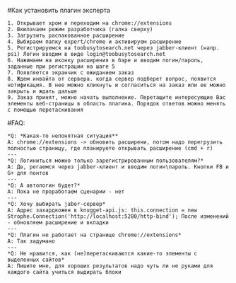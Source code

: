 #Как установить плагин эксперта

    1. Открывает хром и переходим на chrome://extensions
    2. Вкюлачаем режим разработчика (галка сверху)
    3. Загрузить распакованное расширение
    4. Выбираем папку expert/chrome и активируем расширение
    5. Регистрируемся на toobusytosearch.net через jabber-клиент (напр. psi) Логин вводим в виде login@toobusytosearch.net
    6. Нажимаем на иконку расширения в баре и вводим логин/пароль, заданные при регистрации на шаге 5
    7. Появляется экранчик с ожиданием заказ
    8. Ждем инвайта от сервера. когда сервер подберет вопрос, появится нотификация. В нее можно кликнуть и согласиться на заказ или ее можно закрыть и ждать дальше
    9. Заказ принят, можно начать выполнение. Перетащите интересующие Вас элементы веб-страницы в область плагина. Порядок ответов можно менять с помощью перетаскивания


#FAQ:

    *Q: *Какая-то непонятная ситуация**
    A: chrome://extensions -> обновить расширени, потом надо перегрузить полностью страницу, где планируете открывать расширение (cmd + r)
    ---
    *Q: Логиниться можно только зарегистрированным пользователям?*
    A: Дв, регаемся через jabber-клиент и вводим логин\пароль. Кнопки FB и G+ для понтов
    ---
    *Q: А автологин будет?*
    A: Пока не проработаем сценарии - нет
    ---
    *Q: Хочу выбирать jaber-сервер*
    A: Адрес захардкожен в knugget-api.js: this.connection = new Strophe.Connection('http://localhost:5280/http-bind'); После изменений - обновляем расширение и вкладки
    ---
    *Q: Плагин не работает на странице chrome://extensions*
    A: Так задумано
    ---
    *Q: Не нравится, как (не)перетаскиваются какие-то элементы с выделенных сайтов*
    A: Пишите мне, для хороших результатов надо чуть ли не руками для каждого сайта учиться выдирать блоки

